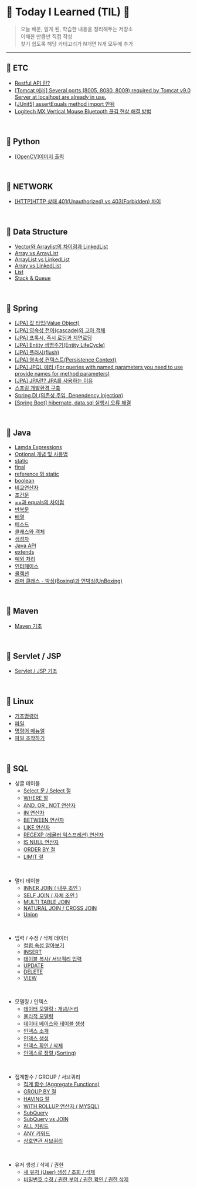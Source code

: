 # :open_file_folder: Today I Learned (TIL) :open_file_folder:
>오늘 배운, 알게 된, 학습한 내용을 정리해두는 저장소   
>이해한 만큼만 직접 작성   
>찾기 쉽도록 해당 카테고리가 N개면 N개 모두에 추가   

---
## :pushpin: ETC   
 * [Restful API 란?](https://github.com/1000MARIN/TIL/blob/1000marin/ETC/RESTful_API.md)
 * [[Tomcat 에러] Several ports (8005, 8080, 8009) required by Tomcat v9.0 Server at localhost are already in use.](https://github.com/1000MARIN/TIL/blob/1000marin/ETC/TomcatPort.md)
 * [[JUnit5] assertEquals method import 안됨](https://github.com/1000MARIN/TIL/blob/1000marin/ETC/JUnitAssertEquals.md)
 * [Logitech MX Vertical Mouse Bluetooth 끊김 현상 해결 방법](https://github.com/1000MARIN/TIL/blob/1000marin/ETC/MouseBluetooth.md)

<br>

## :pushpin: Python
 * [[OpenCV]이미지 출력](https://github.com/1000MARIN/TIL/blob/1000marin/Python/OpenCV_img.md)


<br>

## :pushpin: NETWORK
 * [[HTTP]HTTP 상태 401(Unauthorized) vs  403(Forbidden) 차이](https://github.com/1000MARIN/TIL/blob/1000marin/NETWORK/HTTP401VS402.md)

<br>

## :pushpin: Data Structure
 * [Vector와 Arraylist의 차이점과 LinkedList](https://github.com/1000MARIN/TIL/blob/1000marin/DataStructure/VectorArrayListLinkedList.md)
 * [Array vs ArrayList](https://github.com/1000MARIN/TIL/blob/1000marin/DataStructure/ArrayVsArrayList.md)
 * [ArrayList vs LinkedList](https://github.com/1000MARIN/TIL/blob/1000marin/DataStructure/ArrayListVsLinkedList.md)
 * [Array vs LinkedList](https://github.com/1000MARIN/TIL/blob/1000marin/DataStructure/ArrayVsLinkedList.md)
 * [List](https://github.com/1000MARIN/TIL/blob/1000marin/DataStructure/List.md)
 * [Stack & Queue](https://github.com/1000MARIN/TIL/blob/1000marin/DataStructure/StackQueue.md)

<br>

## :pushpin: Spring
 * [[JPA] 값 타입(Value Object)](https://github.com/1000MARIN/TIL/blob/1000marin/Spring/ValueObject.md)
 * [[JPA] 영속성 전이(cascade)와 고아 객체](https://github.com/1000MARIN/TIL/blob/1000marin/Spring/cascade.md)
 * [[JPA] 프록시, 즉시 로딩과 지연로딩](https://github.com/1000MARIN/TIL/blob/1000marin/Spring/ProxyLoding.md)
 * [[JPA] Entity 생명주기(Entity LifeCycle)](https://github.com/1000MARIN/TIL/blob/1000marin/Spring/Entity.md)
 * [[JPA] 플러시(flush)](https://github.com/1000MARIN/TIL/blob/1000marin/Spring/flush.md)
 * [[JPA] 영속성 컨텍스트(Persistence Context)](https://github.com/1000MARIN/TIL/blob/1000marin/Spring/PersistenceContext.md)
 * [[JPA] JPQL 에러 (For queries with named parameters you need to use provide names for method parameters)](https://github.com/1000MARIN/TIL/blob/1000marin/Spring/Param.md)
 * [[JPA] JPA란? JPA를 사용하는 이유](https://github.com/1000MARIN/TIL/blob/1000marin/Spring/JPA.md)
 * [스프링 개발환경 구축](https://github.com/1000MARIN/TIL/blob/1000marin/Spring/Start.md)
 * [Spring DI (의존성 주입, Dependency Injection)](https://github.com/1000MARIN/TIL/blob/1000marin/Spring/SpringDI.md)
 * [[Spring Boot] hibernate, data.sql 실행시 오류 해결](https://github.com/1000MARIN/TIL/blob/1000marin/Spring/hibernateData.md)
 
<br>

## :pushpin: Java
 * [Lamda Expressions](https://github.com/1000MARIN/TIL/blob/1000marin/Java/Lamda.md)
 * [Optional 개념 및 사용법](https://github.com/1000MARIN/TIL/blob/1000marin/Java/Optional.md)
 * [static](https://github.com/1000MARIN/TIL/blob/1000marin/Java/static.md)
 * [final](https://github.com/1000MARIN/TIL/blob/1000marin/Java/final.md)
 * [reference 와 static](https://github.com/1000MARIN/TIL/blob/1000marin/Java/Reference_Static.md)
 * [boolean](https://github.com/1000MARIN/TIL/blob/1000marin/Java/ControlStatement_boolean.md)
 * [비교연산자](https://github.com/1000MARIN/TIL/blob/1000marin/Java/ControlStatement_Operator.md)
 * [조건문](https://github.com/1000MARIN/TIL/blob/1000marin/Java/ConditionalOperator.md)
 * [==과 equals의 차이점](https://github.com/1000MARIN/TIL/blob/1000marin/Java/Equals.md)
 * [반복문](https://github.com/1000MARIN/TIL/blob/1000marin/Java/Loop.md)
 * [배열](https://github.com/1000MARIN/TIL/blob/1000marin/Java/Array.md)
 * [메소드](https://github.com/1000MARIN/TIL/blob/1000marin/Java/Method.md)
 * [클래스와 객체](https://github.com/1000MARIN/TIL/blob/1000marin/Java/Class.md)
 * [생성자](https://github.com/1000MARIN/TIL/blob/1000marin/Java/Constructor.md)
 * [Java API](https://github.com/1000MARIN/TIL/blob/1000marin/Java/JavaAPI.md)
 * [extends](https://github.com/1000MARIN/TIL/blob/1000marin/Java/Extends.md)
 * [예외 처리](https://github.com/1000MARIN/TIL/blob/1000marin/Java/Exception.md)
 * [인터페이스](https://github.com/1000MARIN/TIL/blob/1000marin/Java/Interface.md)
 * [콜렉션](https://github.com/1000MARIN/TIL/blob/1000marin/Java/IntCollection.md)
 * [래퍼 클래스 - 박싱(Boxing)과 언박싱(UnBoxing)](https://github.com/1000MARIN/TIL/blob/1000marin/Java/WrapperClass.md)
<br>

## :pushpin: Maven
 * [Maven 기초](https://github.com/1000MARIN/TIL/blob/1000marin/Maven/Maven.md)
<br>

## :pushpin: Servlet / JSP
 * [Servlet / JSP 기초](https://github.com/1000MARIN/TIL/blob/1000marin/Servlet_JSP/Servlet_JSP.md)
<br>

## :pushpin: Linux
 * [기초명령어](https://github.com/1000MARIN/TIL/blob/1000marin/Linux/command.md)
 * [파일](https://github.com/1000MARIN/TIL/tree/1000marin/Linux)
 * [명령어 매뉴얼](https://github.com/1000MARIN/TIL/blob/1000marin/Linux/Man.md)
 * [파일 조작하기](https://github.com/1000MARIN/TIL/blob/1000marin/Linux/FileManipulation.md)
<br>

## :pushpin: SQL
 * 싱글 테이블
    - [Select 문 / Select 절](https://github.com/1000MARIN/TIL/blob/1000marin/SQL/Select.md)
    - [WHERE 절](https://github.com/1000MARIN/TIL/blob/1000marin/SQL/WHERE.md)
    - [AND, OR , NOT 연산자](https://github.com/1000MARIN/TIL/blob/1000marin/SQL/AND_OR_NOT.md)
    - [IN 연산자](https://github.com/1000MARIN/TIL/blob/1000marin/SQL/IN.md)
    - [BETWEEN 연산자](https://github.com/1000MARIN/TIL/blob/1000marin/SQL/BETWEEN.md)
    - [LIKE 연산자](https://github.com/1000MARIN/TIL/blob/1000marin/SQL/LIKE.md)
    - [REGEXP (레귤러 익스프레션) 연산자](https://github.com/1000MARIN/TIL/blob/1000marin/SQL/REGEXP.md)
    - [IS NULL 연산자](https://github.com/1000MARIN/TIL/blob/1000marin/SQL/IS_NULL.md)
    - [ORDER BY 절](https://github.com/1000MARIN/TIL/blob/1000marin/SQL/ORDER_BY.md)
    - [LIMIT 절](https://github.com/1000MARIN/TIL/blob/1000marin/SQL/LIMIT.md)
<br>

 * 멀티 테이블
    - [INNER JOIN ( 내부 조인 )](https://github.com/1000MARIN/TIL/blob/1000marin/SQL/INNER_JOIN.md)
    - [SELF JOIN ( 자체 조인 )](https://github.com/1000MARIN/TIL/blob/1000marin/SQL/SELF_JOIN.md)
    - [MULTI TABLE JOIN](https://github.com/1000MARIN/TIL/edit/1000marin/SQL/MultiTableJoin.md)
    - [NATURAL JOIN / CROSS JOIN](https://github.com/1000MARIN/TIL/blob/1000marin/SQL/NaturalJoin_CrossJoin.md)
    - [Union](https://github.com/1000MARIN/TIL/blob/1000marin/SQL/Union.md)
<br>

* 입력 / 수정 / 삭제 데이터
    - [컬럼 속성 알아보기](https://github.com/1000MARIN/TIL/blob/1000marin/SQL/Column.md)
    - [INSERT](https://github.com/1000MARIN/TIL/blob/1000marin/SQL/INSERT.md)
    - [테이블 복사/ 서브쿼리 입력](https://github.com/1000MARIN/TIL/blob/1000marin/SQL/TableCopy.md)
    - [UPDATE](https://github.com/1000MARIN/TIL/blob/1000marin/SQL/UPDATE.md)
    - [DELETE](https://github.com/1000MARIN/TIL/blob/1000marin/SQL/DELETE.md)
    - [VIEW](https://github.com/1000MARIN/TIL/blob/1000marin/SQL/VIEW.md)
<br>

 * 모델링 / 인텍스
    - [데이터 모델링 : 개념/논리](https://github.com/1000MARIN/TIL/blob/1000marin/SQL/DataModeling.md)
    - [물리적 모델링](https://github.com/1000MARIN/TIL/blob/1000marin/SQL/PhysicalModeling.md)
    - [데이터 베이스와 테이블 생성](https://github.com/1000MARIN/TIL/blob/1000marin/SQL/DataBase.md)
    - [인덱스 소개](https://github.com/1000MARIN/TIL/blob/1000marin/SQL/Index.md)
    - [인덱스 생성](https://github.com/1000MARIN/TIL/blob/1000marin/SQL/CREATE_INDEX.md)
    - [인덱스 확인 / 삭제](https://github.com/1000MARIN/TIL/blob/1000marin/SQL/SHOW_INDEX.md)
    - [인덱스로 정렬 (Sorting)](https://github.com/1000MARIN/TIL/blob/1000marin/SQL/Sorting_INDEX.md)
 <br>
     
 * 집계함수 / GROUP / 서브쿼리
    - [집계 함수 (Aggregate Functions)](https://github.com/1000MARIN/TIL/blob/1000marin/SQL/AggregateFunctions.md)
    - [GROUP BY 절](https://github.com/1000MARIN/TIL/blob/1000marin/SQL/GROUP_BY.md)
    - [HAVING 절](https://github.com/1000MARIN/TIL/blob/1000marin/SQL/HAVING.md)
    - [WITH ROLLUP 연산자 ( MYSQL)](https://github.com/1000MARIN/TIL/blob/1000marin/SQL/WITH_ROLLUP.md)
    - [SubQuery](https://github.com/1000MARIN/TIL/blob/1000marin/SQL/SubQuery.md)
    - [SubQuery vs JOIN](https://github.com/1000MARIN/TIL/blob/1000marin/SQL/SubQuery_vs_JOIN.md)
    - [ALL 키워드](https://github.com/1000MARIN/TIL/blob/1000marin/SQL/ALL.md)
    - [ANY 키워드](https://github.com/1000MARIN/TIL/blob/1000marin/SQL/ANY.md)
    - [상호연관 서브쿼리](https://github.com/1000MARIN/TIL/blob/1000marin/SQL/SubQuery1.md)
<br>
    
 * 유저 생성 / 삭제 / 권한
    - [새 유저 (User) 생성 / 조회 / 삭제](https://github.com/1000MARIN/TIL/blob/1000marin/SQL/USER.md)
    - [비밀번호 수정 / 권한 부여 / 권한 확인 / 권한 삭제](https://github.com/1000MARIN/TIL/blob/1000marin/SQL/SET_GRANT.md)
    



